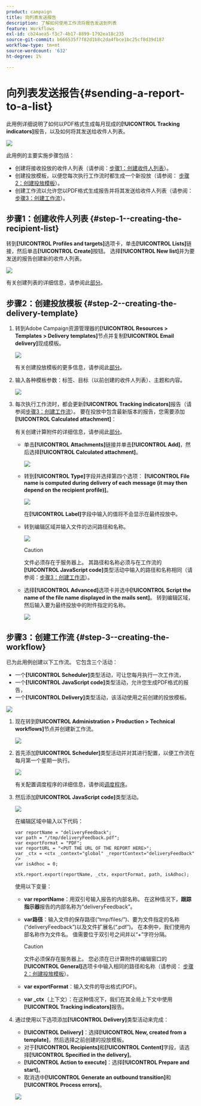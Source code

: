 ```yaml
---
product: campaign
title: 向列表发送报告
description: 了解如何使用工作流将报告发送到列表
feature: Workflows
exl-id: cb24aea5-f3c7-4b17-8899-1792ea18c235
source-git-commit: b666535f7f82d1b8c2da4fbce1bc25cf8d39d187
workflow-type: tm+mt
source-wordcount: '632'
ht-degree: 1%

---
```


# 向列表发送报告{#sending-a-report-to-a-list}



此用例详细说明了如何以PDF格式生成每月现成的&#x200B;**[!UICONTROL Tracking indicators]**&#x200B;报告，以及如何将其发送给收件人列表。

![](assets/use_case_report_intro.png)

此用例的主要实施步骤包括：

* 创建将接收投放的收件人列表（请参阅：[步骤1：创建收件人列表](#step-1--creating-the-recipient-list)）。
* 创建投放模板，以便您每次执行工作流时都生成一个新投放（请参阅： [步骤2：创建投放模板](#step-2--creating-the-delivery-template)）。
* 创建工作流以允许您以PDF格式生成报告并将其发送给收件人列表（请参阅：[步骤3：创建工作流](#step-3--creating-the-workflow)）。

## 步骤1：创建收件人列表 {#step-1--creating-the-recipient-list}

转到&#x200B;**[!UICONTROL Profiles and targets]**&#x200B;选项卡，单击&#x200B;**[!UICONTROL Lists]**&#x200B;链接，然后单击&#x200B;**[!UICONTROL Create]**&#x200B;按钮。 选择&#x200B;**[!UICONTROL New list]**&#x200B;并为要发送的报告创建新的收件人列表。

![](assets/use_case_report_1.png)

有关创建列表的详细信息，请参阅此[部分](../../platform/using/creating-and-managing-lists.md)。

## 步骤2：创建投放模板 {#step-2--creating-the-delivery-template}

1. 转到Adobe Campaign资源管理器的&#x200B;**[!UICONTROL Resources > Templates > Delivery templates]**&#x200B;节点并复制&#x200B;**[!UICONTROL Email delivery]**&#x200B;现成模板。

   ![](assets/use_case_report_2.png)

   有关创建投放模板的更多信息，请参阅此[部分](../../delivery/using/about-templates.md)。

1. 输入各种模板参数：标签、目标（以前创建的收件人列表）、主题和内容。

   ![](assets/use_case_report_3.png)

1. 每次执行工作流时，都会更新&#x200B;**[!UICONTROL Tracking indicators]**&#x200B;报告（请参阅[步骤3：创建工作流](#step-3--creating-the-workflow)）。 要在投放中包含最新版本的报告，您需要添加&#x200B;**[!UICONTROL Calculated attachment]**：

   有关创建计算附件的详细信息，请参阅此[部分](../../delivery/using/attaching-files.md#creating-a-calculated-attachment)。

   * 单击&#x200B;**[!UICONTROL Attachments]**&#x200B;链接并单击&#x200B;**[!UICONTROL Add]**，然后选择&#x200B;**[!UICONTROL Calculated attachment]**。

     ![](assets/use_case_report_4.png)

   * 转到&#x200B;**[!UICONTROL Type]**&#x200B;字段并选择第四个选项： **[!UICONTROL File name is computed during delivery of each message (it may then depend on the recipient profile)]**。

     ![](assets/use_case_report_5.png)

     在&#x200B;**[!UICONTROL Label]**&#x200B;字段中输入的值将不会显示在最终投放中。

   * 转到编辑区域并输入文件的访问路径和名称。

     ![](assets/use_case_report_6.png)

     >[!CAUTION]
     >
     >文件必须存在于服务器上。 其路径和名称必须与在工作流的&#x200B;**[!UICONTROL JavaScript code]**&#x200B;类型活动中输入的路径和名称相同（请参阅：[步骤3：创建工作流](#step-3--creating-the-workflow)）。

   * 选择&#x200B;**[!UICONTROL Advanced]**&#x200B;选项卡并选中&#x200B;**[!UICONTROL Script the name of the file name displayed in the mails sent]**。 转到编辑区域，然后输入要为最终投放中的附件指定的名称。

     ![](assets/use_case_report_6bis.png)

## 步骤3：创建工作流 {#step-3--creating-the-workflow}

已为此用例创建以下工作流。 它包含三个活动：

* 一个&#x200B;**[!UICONTROL Scheduler]**&#x200B;类型活动，可让您每月执行一次工作流，
* 一个&#x200B;**[!UICONTROL JavaScript code]**&#x200B;类型活动，允许您生成PDF格式的报告，
* 一个&#x200B;**[!UICONTROL Delivery]**&#x200B;类型活动，该活动使用之前创建的投放模板。

![](assets/use_case_report_8.png)

1. 现在转到&#x200B;**[!UICONTROL Administration > Production > Technical workflows]**&#x200B;节点并创建新工作流。

   ![](assets/use_case_report_7.png)

1. 首先添加&#x200B;**[!UICONTROL Scheduler]**&#x200B;类型活动并对其进行配置，以便工作流在每月第一个星期一执行。

   ![](assets/use_case_report_9.png)

   有关配置调度程序的详细信息，请参阅[调度程序](scheduler.md)。

1. 然后添加&#x200B;**[!UICONTROL JavaScript code]**&#x200B;类型活动。

   ![](assets/use_case_report_10.png)

   在编辑区域中输入以下代码：

   ```
   var reportName = "deliveryFeedback";
   var path = "/tmp/deliveryFeedback.pdf";
   var exportFormat = "PDF";
   var reportURL = "<PUT THE URL OF THE REPORT HERE>";
   var _ctx = <ctx _context="global" _reportContext="deliveryFeedback" />
   var isAdhoc = 0;
   
   xtk.report.export(reportName, _ctx, exportFormat, path, isAdhoc);
   ```

   使用以下变量：

   * **var reportName**：用双引号输入报告的内部名称。 在这种情况下，**跟踪指示器**&#x200B;报告的内部名称为“deliveryFeedback”。
   * **var路径**：输入文件的保存路径(“tmp/files/”)、要为文件指定的名称(“deliveryFeedback”)以及文件扩展名(“.pdf”)。 在本例中，我们使用内部名称作为文件名。 值需要位于双引号之间并以“+”字符分隔。

     >[!CAUTION]
     >
     >文件必须保存在服务器上。 您必须在已计算附件的编辑窗口的&#x200B;**[!UICONTROL General]**&#x200B;选项卡中输入相同的路径和名称（请参阅： [步骤2：创建投放模板](#step-2--creating-the-delivery-template)）。

   * **var exportFormat**：输入文件的导出格式(PDF)。
   * **var _ctx**（上下文）：在这种情况下，我们在其全局上下文中使用&#x200B;**[!UICONTROL Tracking indicators]**&#x200B;报告。

1. 通过使用以下选项添加&#x200B;**[!UICONTROL Delivery]**&#x200B;类型活动来完成：

   * **[!UICONTROL Delivery]**：选择&#x200B;**[!UICONTROL New, created from a template]**，然后选择之前创建的投放模板。
   * 对于&#x200B;**[!UICONTROL Recipients]**&#x200B;和&#x200B;**[!UICONTROL Content]**&#x200B;字段，请选择&#x200B;**[!UICONTROL Specified in the delivery]**。
   * **[!UICONTROL Action to execute]**：选择&#x200B;**[!UICONTROL Prepare and start]**。
   * 取消选中&#x200B;**[!UICONTROL Generate an outbound transition]**&#x200B;和&#x200B;**[!UICONTROL Process errors]**。

   ![](assets/use_case_report_11.png)
